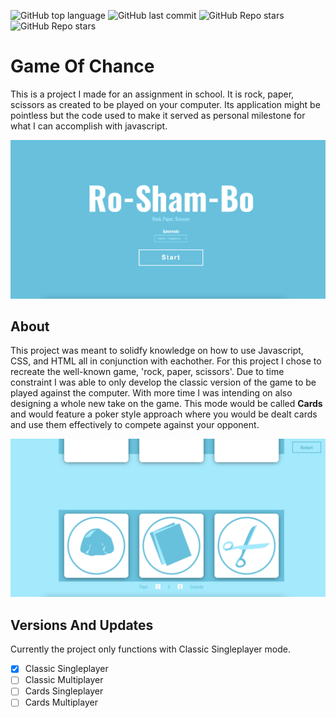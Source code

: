 ![GitHub top language](https://img.shields.io/github/languages/top/EliTheNut/Game-Of-Chance)
![GitHub last commit](https://img.shields.io/github/last-commit/EliTheNut/Game-Of-Chance)
![GitHub Repo stars](https://img.shields.io/github/followers/EliTheNut?style=social)
![GitHub Repo stars](https://img.shields.io/github/stars/EliTheNut/Game-Of-Chance?style=social)
# Game Of Chance

This is a project I made for an assignment in school. It is rock, paper, scissors as created to be played on your computer. Its application might be pointless but the code used to make it served as personal milestone for what I can accomplish with javascript.

![Home Screen](/images/homescreen.png)


## About

This project was meant to solidfy knowledge on how to use Javascript, CSS, and HTML all in conjunction with eachother. For this project I chose to recreate the well-known game, 'rock, paper, scissors'. Due to time constraint I was able to only develop the classic version of the game to be played against the computer. With more time I was intending on also designing a whole new take on the game. This mode would be called **Cards** and would feature a poker style approach where you would be dealt cards and use them effectively to compete against your opponent.

![Gameplay](/images/gameplay.png)


## Versions And Updates

Currently the project only functions with Classic Singleplayer mode. 

- [x] Classic Singleplayer
- [ ] Classic Multiplayer
- [ ] Cards Singleplayer
- [ ] Cards Multiplayer
